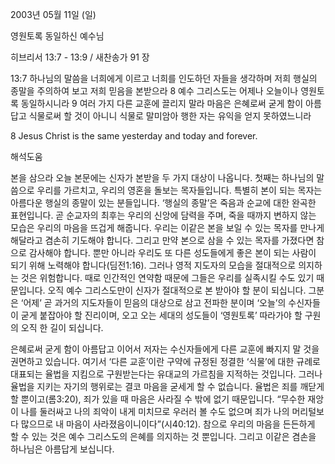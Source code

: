 2003년 05월 11일 (일)

영원토록 동일하신 예수님



히브리서 13:7 - 13:9 / 새찬송가 91 장


13:7 하나님의 말씀을 너희에게 이르고 너희를 인도하던 자들을 생각하며 저희 행실의 종말을 주의하여 보고 저희 믿음을 본받으라
8 예수 그리스도는 어제나 오늘이나 영원토록 동일하시니라
9 여러 가지 다른 교훈에 끌리지 말라 마음은 은혜로써 굳게 함이 아름답고 식물로써 할 것이 아니니 식물로 말미암아 행한 자는 유익을 얻지 못하였느니라

8 Jesus Christ is the same yesterday and today and forever.

해석도움





본을 삼으라  오늘 본문에는 신자가 본받을 두 가지 대상이 나옵니다. 첫째는 하나님의 말씀으로 우리를 가르치고, 우리의 영혼을 돌보는 목자들입니다. 특별히 본이 되는 목자는 아름다운 행실의 종말이 있는 분들입니다. ‘행실의 종말’은 죽음과 순교에 대한 완곡한 표현입니다. 곧 순교자의 최후는 우리의 신앙에 담력을 주며, 죽을 때까지 변하지 않는 모습은 우리의 마음을 뜨겁게 해줍니다. 우리는 이같은 본을 보일 수 있는 목자를 만나게 해달라고 겸손히 기도해야 합니다. 그리고 만약 본으로 삼을 수 있는 목자를 가졌다면 참으로 감사해야 합니다. 뿐만 아니라 우리도 또 다른 성도들에게 좋은 본이 되는 사람이 되기 위해 노력해야 합니다(딤전1:16). 그러나 영적 지도자의 모습을 절대적으로 의지하는 것은 위험합니다. 때로 인간적인 연약함 때문에 그들은 우리를 실족시킬 수도 있기 때문입니다. 오직 예수 그리스도만이 신자가 절대적으로 본 받아야 할 분이 되십니다. 그분은 ‘어제’ 곧  과거의 지도자들이 믿음의 대상으로 삼고 전파한 분이며 ‘오늘’의 수신자들이 굳게 붙잡아야 할 진리이며, 오고 오는 세대의 성도들이 ‘영원토록’ 따라가야 할 구원의 오직 한 길이 되십니다. 

은혜로써 굳게 함이 아름답고  이어서 저자는 수신자들에게 다른 교훈에 빠지지 말 것을 권면하고 있습니다. 여기서 ‘다른 교훈’이란 구약에 규정된 정결한 ‘식물’에 대한 규례로 대표되는 율법을 지킴으로 구원받는다는 유대교의 가르침을 지적하는 것입니다. 그러나 율법을 지키는 자기의 행위로는 결코 마음을 굳세게 할 수 없습니다. 율법은 죄를 깨닫게 할 뿐이고(롬3:20), 죄가 있을 때 마음은 사라질 수 밖에 없기 때문입니다. “무수한 재앙이 나를 둘러싸고 나의 죄악이 내게 미치므로 우러러 볼 수도 없으며 죄가 나의 머리털보다 많으므로 내 마음이 사라졌음이니이다”(시40:12). 
참으로 우리의 마음을 든든하게 할 수 있는 것은 예수 그리스도의 은혜를 의지하는 것 뿐입니다. 그리고 이같은 겸손을 하나님은 아름답게 보십니다.